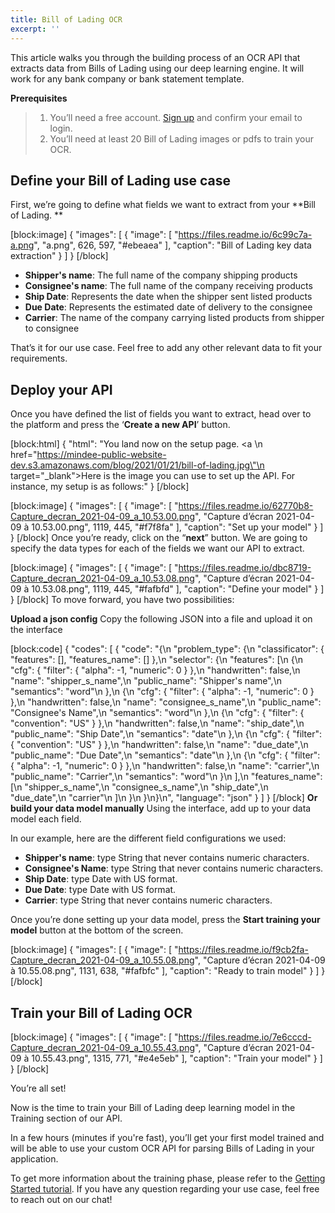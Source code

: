 ```yaml
---
title: Bill of Lading OCR
excerpt: ''
---
```

This article walks you through the building process of an OCR API that extracts data from Bills of Lading using our deep learning engine. It will work for any bank company or bank statement template. 

 

**Prerequisites**
> 1. You’ll need a free account. [Sign up](https://platform.mindee.com/signup) and confirm your email to login.
> 2. You’ll need at least 20 Bill of Lading images or pdfs to train your OCR.

## Define your Bill of Lading use case
 

First, we’re going to define what fields we want to extract from your **Bill of Lading. 
**

[block:image]
{
  "images": [
    {
      "image": [
        "https://files.readme.io/6c99c7a-a.png",
        "a.png",
        626,
        597,
        "#ebeaea"
      ],
      "caption": "Bill of Lading key data extraction"
    }
  ]
}
[/block]

  * **Shipper's name**: The full name of the company shipping products 
  *  **Consignee's name**: The full name of the company receiving products
  *  **Ship Date**: Represents the date when the shipper sent listed products 
  *  **Due Date**: Represents the estimated date of delivery to the consignee
  *  **Carrier**: The name of the company carrying listed products from shipper to consignee
 

 

That’s it for our use case. Feel free to add any other relevant data to fit your requirements.

 

 

## Deploy your API
 

Once you have defined the list of fields you want to extract, head over to the platform and press the ‘**Create a new API**’ button.


[block:html]
{
  "html": "You land now on the setup page. <a \n   href=\"https://mindee-public-website-dev.s3.amazonaws.com/blog/2021/01/21/bill-of-lading.jpg\"\n   target=\"_blank\">Here is the image</a> you can use to set up the API. For instance, my setup is as follows:"
}
[/block]

[block:image]
{
  "images": [
    {
      "image": [
        "https://files.readme.io/62770b8-Capture_decran_2021-04-09_a_10.53.00.png",
        "Capture d’écran 2021-04-09 à 10.53.00.png",
        1119,
        445,
        "#f7f8fa"
      ],
      "caption": "Set up your model"
    }
  ]
}
[/block]
Once you’re ready, click on the “**next**” button. We are going to specify the data types for each of the fields we want our API to extract.




[block:image]
{
  "images": [
    {
      "image": [
        "https://files.readme.io/dbc8719-Capture_decran_2021-04-09_a_10.53.08.png",
        "Capture d’écran 2021-04-09 à 10.53.08.png",
        1119,
        445,
        "#fafbfd"
      ],
      "caption": "Define your model"
    }
  ]
}
[/block]
To move forward, you have two possibilities:

**Upload a json config**
Copy the following JSON into a file and upload it on the interface

[block:code]
{
  "codes": [
    {
      "code": "{\n  \"problem_type\": {\n    \"classificator\": { \"features\": [], \"features_name\": [] },\n    \"selector\": {\n      \"features\": [\n        {\n          \"cfg\": { \"filter\": { \"alpha\": -1, \"numeric\": 0 } },\n          \"handwritten\": false,\n          \"name\": \"shipper_s_name\",\n          \"public_name\": \"Shipper's name\",\n          \"semantics\": \"word\"\n        },\n        {\n          \"cfg\": { \"filter\": { \"alpha\": -1, \"numeric\": 0 } },\n          \"handwritten\": false,\n          \"name\": \"consignee_s_name\",\n          \"public_name\": \"Consignee's Name\",\n          \"semantics\": \"word\"\n        },\n        {\n          \"cfg\": { \"filter\": { \"convention\": \"US\" } },\n          \"handwritten\": false,\n          \"name\": \"ship_date\",\n          \"public_name\": \"Ship Date\",\n          \"semantics\": \"date\"\n        },\n        {\n          \"cfg\": { \"filter\": { \"convention\": \"US\" } },\n          \"handwritten\": false,\n          \"name\": \"due_date\",\n          \"public_name\": \"Due Date\",\n          \"semantics\": \"date\"\n        },\n        {\n          \"cfg\": { \"filter\": { \"alpha\": -1, \"numeric\": 0 } },\n          \"handwritten\": false,\n          \"name\": \"carrier\",\n          \"public_name\": \"Carrier\",\n          \"semantics\": \"word\"\n        }\n      ],\n      \"features_name\": [\n        \"shipper_s_name\",\n        \"consignee_s_name\",\n        \"ship_date\",\n        \"due_date\",\n        \"carrier\"\n      ]\n    }\n  }\n}\n",
      "language": "json"
    }
  ]
}
[/block]
**Or build your data model manually**
Using the interface, add up to your data model each field.

In our example, here are the different field configurations we used:

  * **Shipper's name**: type String that never contains numeric characters.
  * **Consignee's Name**: type String that never contains numeric characters.
  * **Ship Date**: type Date with US format. 
  * **Due Date**: type Date with US format. 
  * **Carrier**: type String that never contains numeric characters. 


 

Once you’re done setting up your data model, press the **Start training your model** button at the bottom of the screen.

 


[block:image]
{
  "images": [
    {
      "image": [
        "https://files.readme.io/f9cb2fa-Capture_decran_2021-04-09_a_10.55.08.png",
        "Capture d’écran 2021-04-09 à 10.55.08.png",
        1131,
        638,
        "#fafbfc"
      ],
      "caption": "Ready to train model"
    }
  ]
}
[/block]
 
 
## Train your Bill of Lading OCR
 
[block:image]
{
  "images": [
    {
      "image": [
        "https://files.readme.io/7e6cccd-Capture_decran_2021-04-09_a_10.55.43.png",
        "Capture d’écran 2021-04-09 à 10.55.43.png",
        1315,
        771,
        "#e4e5eb"
      ],
      "caption": "Train your model"
    }
  ]
}
[/block]
 


 

 

You’re all set! 

 

Now is the time to train your Bill of Lading deep learning model in the Training section of our API. 

 

 

In a few hours (minutes if you're fast), you’ll get your first model trained and will be able to use your custom OCR API for parsing Bills of Lading in your application.


To get more information about the training phase, please refer to the  [Getting Started tutorial](doc:build-your-first-document-parsing-api). If you have any question regarding your use case, feel free to reach out on our chat!